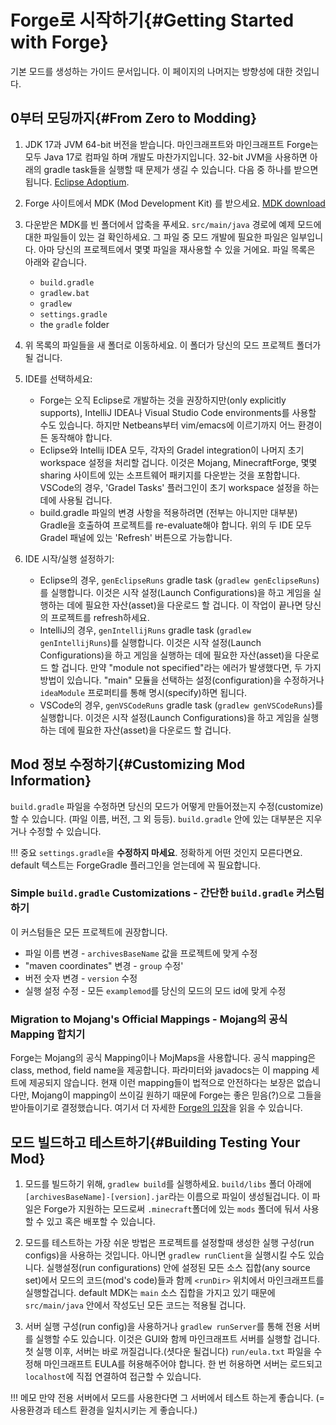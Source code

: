 Forge로 시작하기{#Getting Started with Forge}
==========================


기본 모드를 생성하는 가이드 문서입니다. 이 페이지의 나머지는 방향성에 대한 것입니다.




0부터 모딩까지{#From Zero to Modding}
--------------------

1. JDK 17과 JVM 64-bit 버전을 받습니다. 
마인크래프트와 마인크래프트 Forge는 모두 Java 17로 컴파일 하며 개발도 마찬가지입니다. 
32-bit JVM을 사용하면 아래의 gradle task들을 실행할 때 문제가 생길 수 있습니다. 
다음 중 하나를 받으면 됩니다. [Eclipse Adoptium][jdk].  

2. Forge 사이트에서 MDK (Mod Development Kit) 를 받으세요. [MDK download][files]  

3. 다운받은 MDK를 빈 폴더에서 압축을 푸세요. `src/main/java` 경로에 예제 모드에 대한 파일들이 있는 걸 확인하세요. 그 파일 중 모드 개발에 필요한 파일은 일부입니다. 아마 당신의 프로젝트에서 몇몇 파일을 재사용할 수 있을 거에요.  파일 목록은 아래와 같습니다.  
    * `build.gradle`
    * `gradlew.bat`
    * `gradlew`
    * `settings.gradle`
    * the `gradle` folder
    
4. 위 목록의 파일들을 새 폴더로 이동하세요. 이 폴더가 당신의 모드 프로젝트 폴더가 될 겁니다.

5. IDE를 선택하세요:
    * Forge는 오직 Eclipse로 개발하는 것을 권장하지만(only explicitly supports), IntelliJ IDEA나 Visual Studio Code environments를 사용할 수도 있습니다. 하지만 Netbeans부터 vim/emacs에 이르기까지 어느 환경이든 동작해야 합니다. 
    * Eclipse와 Intellij IDEA 모두, 각자의 Gradel integration이 나머지 초기 workspace 설정을 처리할 겁니다. 이것은 Mojang, MinecraftForge, 몇몇 sharing 사이트에 있는 소프트웨어 패키지를 다운받는 것을 포함합니다. VSCode의 경우, 'Gradel Tasks' 플러그인이 초기 workspace 설정을 하는데에 사용될 겁니다.
    * build.gradle 파일의 변경 사항을 적용하려면 (전부는 아니지만 대부분) Gradle을 호출하여 프로젝트를 re-evaluate해야 합니다. 위의 두 IDE 모두 Gradel 패널에 있는 'Refresh' 버튼으로 가능합니다.
    
6. IDE 시작/실행 설정하기:
    * Eclipse의 경우, `genEclipseRuns` gradle task (`gradlew genEclipseRuns`)를 실행합니다. 이것은 시작 설정(Launch Configurations)을 하고 게임을 실행하는 데에 필요한 자산(asset)을 다운로드 할 겁니다. 이 작업이 끝나면 당신의 프로젝트를 refresh하세요.
    * IntelliJ의 경우, `genIntellijRuns` gradle task (`gradlew genIntellijRuns`)를 실행합니다. 이것은 시작 설정(Launch Configurations)을 하고 게임을 실행하는 데에 필요한 자산(asset)을 다운로드 할 겁니다. 만약 "module not specified"라는 에러가 발생했다면, 두 가지 방법이 있습니다. "main" 모듈을 선택하는 설정(configuration)을 수정하거나 `ideaModule` 프로퍼티를 통해 명시(specify)하면 됩니다.
    * VSCode의 경우, `genVSCodeRuns` gradle task (`gradlew genVSCodeRuns`)를 실행합니다. 이것은 시작 설정(Launch Configurations)을 하고 게임을 실행하는 데에 필요한 자산(asset)을 다운로드 할 겁니다.  



Mod 정보 수정하기{#Customizing Mod Information}
--------------------------------

`build.gradle` 파일을 수정하면 당신의 모드가 어떻게 만들어졌는지 수정(customize) 할 수 있습니다. (파일 이름, 버전, 그 외 등등).
 `build.gradle` 안에 있는 대부분은 지우거나 수정할 수 있습니다.  


!!! 중요
    `settings.gradle`을 **수정하지 마세요**. 정확하게 어떤 것인지 모른다면요. default 텍스트는 ForgeGradle 플러그인을 얻는데에 꼭 필요합니다.

 

### Simple `build.gradle` Customizations - 간단한 `build.gradle` 커스텀하기


이 커스텀들은 모든 프로젝트에 권장합니다.  

* 파일 이름 변경 - `archivesBaseName` 값을 프로젝트에 맞게 수정
* "maven coordinates" 변경 - `group` 수정'
* 버전 숫자 변경 - `version` 수정
* 실행 설정 수정 - 모든 `examplemod`를 당신의 모드의 모드 id에 맞게 수정



### Migration to Mojang's Official Mappings - Mojang의 공식 Mapping 합치기

Forge는 Mojang의 공식 Mapping이나 MojMaps을 사용합니다. 
공식 mapping은 class, method, field name을 제공합니다. 파라미터와 javadocs는 이 mapping 세트에 제공되지 않습니다. 
현재 이런 mapping들이 법적으로 안전하다는 보장은 없습니다만, Mojang이 mapping이 쓰이길 원하기 때문에 Forge는 좋은 믿음(?)으로 그들을 받아들이기로 결정했습니다. 
여기서 더 자세한 [Forge의 입장][mojmap]을 읽을 수 있습니다. 




모드 빌드하고 테스트하기{#Building Testing Your Mod}
-----------------------------

1. 모드를 빌드하기 위해, `gradlew build`를 실행하세요. `build/libs` 폴더 아래에 `[archivesBaseName]-[version].jar`라는 이름으로 파일이 생성될겁니다.
이 파일은 Forge가 지원하는 모드로써 `.minecraft`폴더에 있는 `mods` 폴더에 둬서 사용할 수 있고 혹은 배포할 수 있습니다.  

2. 모드를 테스트하는 가장 쉬운 방법은 프로젝트를 설정할때 생성한 실행 구성(run configs)을 사용하는 것입니다. 아니면 `gradlew runClient`을 실행시킬 수도 있습니다. 
실행설정(run configurations) 안에 설정된 모든 소스 집합(any source set)에서 모드의 코드(mod's code)들과 함께 `<runDir>` 위치에서 마인크래프트를 실행할겁니다. 
default MDK는 `main` 소스 집합을 가지고 있기 때문에 `src/main/java` 안에서 작성도닌 모든 코드는 적용될 겁니다.  

3. 서버 실행 구성(run config)을 사용하거나 `gradlew runServer`를 통해 전용 서버를 실행할 수도 있습니다. 이것은 GUI와 함께 마인크래프트 서버를 실행할 겁니다. 
첫 실행 이후, 서버는 바로 꺼질겁니다.(셧다운 될겁니다) `run/eula.txt` 파일을 수정해 마인크래프트 EULA를 허용해주어야 합니다. 한 번 허용하면 서버는 로드되고 `localhost`에 직접 연결하여 접근할 수 있습니다.  



!!! 메모
    만약 전용 서버에서 모드를 사용한다면 그 서버에서 테스트 하는게 좋습니다. (=사용환경과 테스트 환경을 일치시키는 게 좋습니다.)
    
    
    
[files]: https://files.minecraftforge.net "Forge Files distribution site"
[jdk]: https://adoptium.net/temurin/releases?version=17 "Temurin 17 Prebuilt Binaries"
[mojmap]: https://github.com/MinecraftForge/MCPConfig/blob/master/Mojang.md
